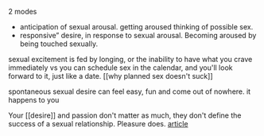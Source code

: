 
2 modes
- anticipation of sexual arousal. 
  getting aroused thinking of possible sex.
- responsive” desire, in response to sexual arousal. 
  Becoming aroused by being touched sexually.

sexual excitement is fed by longing, or the inability to have what you crave immediately
vs you can schedule sex in the calendar, and you'll look forward to it, just like a date.
[[why planned sex doesn't suck]]

spontaneous sexual desire can feel easy, fun and come out of nowhere. it happens to you

Your [[desire]] and passion don't matter as much, they don't define the success of a sexual relationship. Pleasure does. [article](https://www.theguardian.com/wellness/2024/jan/26/desire-myths-relationships)

